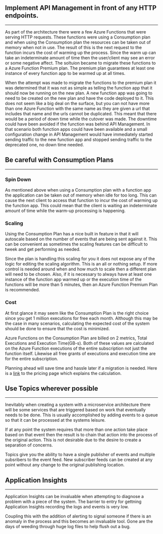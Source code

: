 ## Implement API Management in front of any HTTP endpoints.
___

As part of the architecture there were a few Azure Functions that were serving HTTP requests. These functions were using a Consumption plan and when using the Consumption plan the resources can be taken out of memory when not in use. The result of this is the next request to the function incurs the cost of warming up the process. Since the warm up can take an indeterminate amount of time then the user/client may see an error or some negative affect. The soltuion became to migrate these functions to a Azure Function Premium plan. The premium plan guarantees at least one instance of every function app to be warmed up at all times.

When the attempt was made to migrate the functions to the premium plan it was determined that it was not as simple as telling the function app that it should now be running on the new plan. A new function app was going to need to be created on the new plan and have the code deployed to it. This does not seem like a big deal on the surface, but you can not have more than one Azure Function with the same name as they are given a url that includes that name and the urls cannot be duplicated. This meant that there would be a period of down time while the cutover was made. The downtime could have been avoided if the function was behind API Management. In that scenario both function apps could have been available and a small configuration change in API Management would have immediately started sending traffic to the new function app and stopped sending traffic to the deprecated one, no down time needed.

## Be careful with Consumption Plans
___

### Spin Down
  As mentioned above when using a Consumption plan with a function app the application can be taken out of memory when idle for too long. This can cause the next client to access that function to incur the cost of warming up the function app. This could mean that the client is waiting an indeterminate amount of time while the warm-up processing is happening.

### Scaling

  Using the Consumption Plan has a nice built in feature in that it will autoscale based on the number of events that are being sent against it. This can be convenient as sometimes the scaling features can be difficult to tweek and get performing as needed.

  Since the plan is handling this scaling for you it does not expose any of the logic for editing the scaling algorithm. This is an all or nothing setup. If more control is needed around when and how much to scale then a different plan will need to be chosen. Also, if it is necessary to always have at least one instance of the function app warmed up or the execution time of the functions will be more than 5 minutes, then an Azure Function Premium Plan is recommended.

### Cost
  At first glance it may seem like the Consumption Plan is the right choice since you get 1 million executions for free each month. Although this may be the case in many scenarios, calculating the expected cost of the system should be done to ensure that the cost is minimized.

  Azure Functions on the Consumption Plan are billed on 2 metrics, Total Executions and Execution Time(GB-s). Both of these values are calculated on the Azure Function executions of the entire subscription not just the function itself. Likewise all free grants of executions and execution time are for the entire subscription.

  Planning ahead will save time and hassle later if a migration is needed. Here is a [link](https://azure.microsoft.com/en-us/pricing/details/functions/) to the pricing page which explains the calculation.

## Use Topics wherever possible
___

  Inevitably when creating a system with a microservice architecture there will be some services that are triggered based on work that eventually needs to be done. This is usually accomplished by adding events to a queue so that it can be processed at the systems leisure.
  
  If at any point the system requires that more than one action take place based on that event then the result is to chain that action into the process of the original action. This is not desirable due to the desire to create a separation of concerns.

  Topics give you the ability to have a single publisher of events and multiple subsribers to the event feed. New subscriber feeds can be created at any point without any change to the original publishing location.

## Application Insights
___

Application Insights can be invaluable when attempting to diagnose a problem with a piece of the system. The barrier to entry for gettning Application Insights recording the logs and events is very low.

Coupling this with the addition of alerting to signal someone if there is an anomaly in the process and this becomes an invaluable tool. Gone are the days of weeding through huge log files to help flush out a bug.
